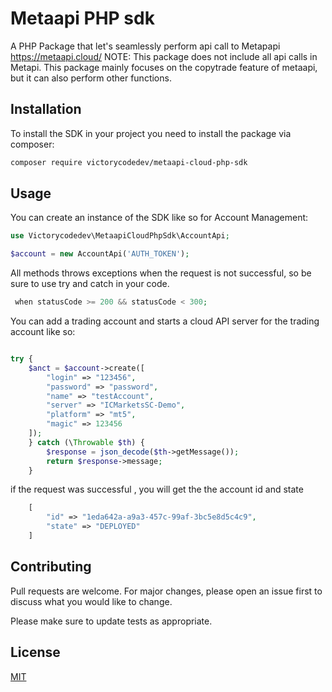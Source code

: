 # Metaapi PHP sdk

A PHP Package that let's seamlessly perform api call to Metapapi https://metaapi.cloud/
NOTE: This package does not include all api calls in Metapi.
This package mainly focuses on the copytrade feature of metaapi, but it can also perform other functions.

## Installation

To install the SDK in your project you need to install the package via composer:

```bash
composer require victorycodedev/metaapi-cloud-php-sdk
```

## Usage

You can create an instance of the SDK like so for Account Management:
```php
use Victorycodedev\MetaapiCloudPhpSdk\AccountApi;

$account = new AccountApi('AUTH_TOKEN');

```

All methods throws exceptions when the request is not successful, so be sure to use try and catch in your code.

```php
 when statusCode >= 200 && statusCode < 300;
```

You can add a trading account and starts a cloud API server for the trading account like so:

```php

try {
    $anct = $account->create([
        "login" => "123456", 
        "password" => "password", 
        "name" => "testAccount", 
        "server" => "ICMarketsSC-Demo", 
        "platform" => "mt5", 
        "magic" => 123456 
    ]);
    } catch (\Throwable $th) {
        $response = json_decode($th->getMessage());
        return $response->message;
    }

```
if the request was successful , you will get the the account id and state

```php
    [
        "id" => "1eda642a-a9a3-457c-99af-3bc5e8d5c4c9", 
        "state" => "DEPLOYED" 
    ]
```

## Contributing

Pull requests are welcome. For major changes, please open an issue first
to discuss what you would like to change.

Please make sure to update tests as appropriate.

## License

[MIT](./LICENSE.md)
